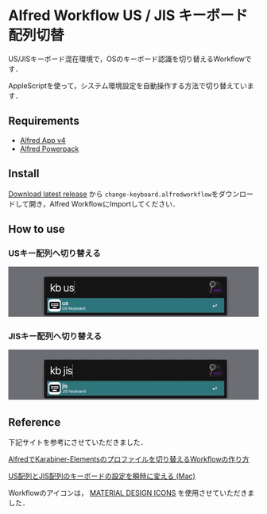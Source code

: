 # Alfred Workflow US / JIS キーボード配列切替

US/JISキーボード混在環境で，OSのキーボード認識を切り替えるWorkflowです．

AppleScriptを使って，システム環境設定を自動操作する方法で切り替えています．

## Requirements
- [Alfred App v4](http://www.alfredapp.com/#download)
- [Alfred Powerpack](https://buy.alfredapp.com/)

## Install

[Download latest release](https://github.com/nasubifujii/alfred_change_keyboard/releases/latest)
から
`change-keyboard.alfredworkflow`をダウンロードして開き，Alfred WorkflowにImportしてください．

## How to use

### USキー配列へ切り替える

![screenshots-kb-us](screenshots/kb-us.jpg)

### JISキー配列へ切り替える

![screenshots-kb-jis](screenshots/kb-jis.jpg)

## Reference

下記サイトを参考にさせていただきました．

[AlfredでKarabiner-Elementsのプロファイルを切り替えるWorkflowの作り方](https://webrandum.net/alfred-karabiner-elements-change-profile/)

[US配列とJIS配列のキーボードの設定を瞬時に変える (Mac)](https://kyogom.com/tech/ansi-to-jis/)

Workflowのアイコンは，
[MATERIAL DESIGN ICONS](https://material.io/resources/icons/?style=baseline)
を使用させていただきました．

